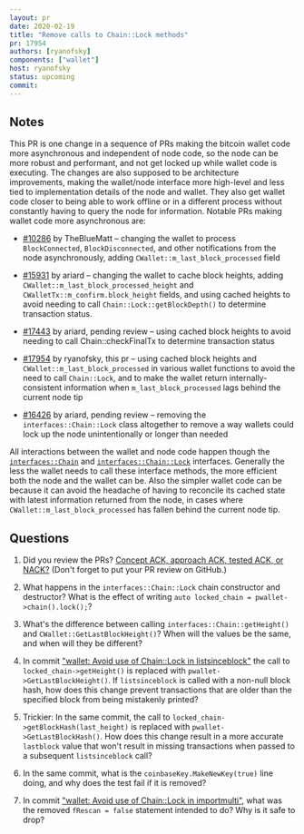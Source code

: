 ```yaml
---
layout: pr
date: 2020-02-19
title: "Remove calls to Chain::Lock methods"
pr: 17954
authors: [ryanofsky]
components: ["wallet"]
host: ryanofsky
status: upcoming
commit:
---
```


## Notes

This PR is one change in a sequence of PRs making the bitcoin wallet code more
asynchronous and independent of node code, so the node can be more robust and
performant, and not get locked up while wallet code is executing. The changes
are also supposed to be architecture improvements, making the wallet/node
interface more high-level and less tied to implementation details of the node
and wallet. They also get wallet code closer to being able to work offline or in
a different process without constantly having to query the node for information.
Notable PRs making wallet code more asynchronous are:

- [#10286](https://github.com/bitcoin/bitcoin/pull/10286) by TheBlueMatt –
changing the wallet to process `BlockConnected`, `BlockDisconnected`, and other
notifications from the node asynchronously, adding
`CWallet::m_last_block_processed` field

- [#15931](https://github.com/bitcoin/bitcoin/pull/15931) by ariard – changing
the wallet to cache block heights, adding
`CWallet::m_last_block_processed_height` and `CWalletTx::m_confirm.block_height`
fields, and using cached heights to avoid needing to call
`Chain::Lock::getBlockDepth()` to determine transaction status.

- [#17443](https://github.com/bitcoin/bitcoin/pull/17443) by ariard, pending
review – using cached block heights to avoid needing to call Chain::checkFinalTx
to determine transaction status

- [#17954](https://github.com/bitcoin/bitcoin/pull/17954) by ryanofsky, this pr
– using cached block heights and `CWallet::m_last_block_processed` in various
wallet functions to avoid the need to call `Chain::Lock`, and to make the wallet
return internally-consistent information when `m_last_block_processed` lags
behind the current node tip

- [#16426](https://github.com/bitcoin/bitcoin/pull/16426) by ariard, pending
review – removing the `interfaces::Chain::Lock` class altogether to remove a way
wallets could lock up the node unintentionally or longer than needed

All interactions between the wallet and node code happen though the
[`interfaces::Chain`](https://github.com/bitcoin/bitcoin/blob/470664f2b788e2cce9202991d11476a6fef00ef4/src/interfaces/chain.h#L54)
and
[`interfaces::Chain::Lock`](https://github.com/bitcoin/bitcoin/blob/470664f2b788e2cce9202991d11476a6fef00ef4/src/interfaces/chain.h#L64)
interfaces. Generally the less the wallet needs to call these interface methods,
the more efficient both the node and the wallet can be. Also the simpler wallet
code can be because it can avoid the headache of having to reconcile its cached
state with latest information returned from the node, in cases where
`CWallet::m_last_block_processed` has fallen behind the current node tip.

## Questions

1. Did you review the PRs? [Concept ACK, approach ACK, tested ACK, or
NACK?](https://github.com/bitcoin/bitcoin/blob/master/CONTRIBUTING.md#peer-review)
(Don't forget to put your PR review on GitHub.)

2. What happens in the `interfaces::Chain::Lock` chain constructor and
destructor? What is the effect of writing `auto locked_chain =
pwallet->chain().lock();`?

3. What's the difference between calling `interfaces::Chain::getHeight()` and
`CWallet::GetLastBlockHeight()`? When will the values be the same, and when will
they be different?

4. In commit ["wallet: Avoid use of Chain::Lock in
listsinceblock"](https://github.com/bitcoin/bitcoin/pull/17954/commits/e276b6821430ec2c18aba55137daf98bae770054)
the call to `locked_chain->getHeight()` is replaced with
`pwallet->GetLastBlockHeight()`. If `listsinceblock`
is called with a non-null block hash, how does this change prevent transactions
that are older than the specified block from being mistakenly printed?

5. Trickier: In the same commit, the call to
`locked_chain->getBlockHash(last_height)` is replaced with
`pwallet->GetLastBlockHash()`. How does this change result in a more accurate
`lastblock` value that won't result in missing transactions when passed to a
subsequent `listsinceblock` call?

6. In the same commit, what is the `coinbaseKey.MakeNewKey(true)` line doing,
and why does the test fail if it is removed?

7. In commit ["wallet: Avoid use of Chain::Lock in
importmulti"](https://github.com/bitcoin/bitcoin/pull/17954/commits/b91020a919d445dee91e908969ba8f964dd2ca4b),
what was the removed `fRescan = false` statement intended to do? Why is it safe
to drop?

<!-- TODO: uncomment and add meeting log
## Meeting Log
```
```
--->
